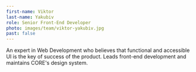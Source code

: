 ```yaml
---
first-name: Viktor
last-name: Yakubiv
role: Senior Front-End Developer
photo: images/team/viktor-yakubiv.jpg
past: false
---
```

An expert in Web Development who believes that functional and accessible UI
is the key of success of the product. Leads front-end development
and maintains CORE's design system.
